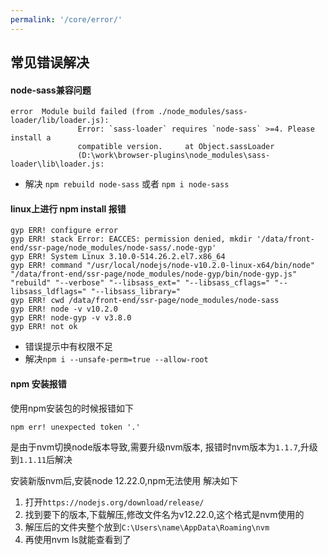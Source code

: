 ```yaml
---
permalink: '/core/error/'
---
```


## 常见错误解决
#### node-sass兼容问题
```
error  Module build failed (from ./node_modules/sass-loader/lib/loader.js):
               Error: `sass-loader` requires `node-sass` >=4. Please install a
               compatible version.     at Object.sassLoader
               (D:\work\browser-plugins\node_modules\sass-loader\lib\loader.js:
```
- 解决 `npm rebuild node-sass` 或者 `npm i node-sass`

#### linux上进行 npm install 报错
```
gyp ERR! configure error 
gyp ERR! stack Error: EACCES: permission denied, mkdir '/data/front-end/ssr-page/node_modules/node-sass/.node-gyp'
gyp ERR! System Linux 3.10.0-514.26.2.el7.x86_64
gyp ERR! command "/usr/local/nodejs/node-v10.2.0-linux-x64/bin/node" "/data/front-end/ssr-page/node_modules/node-gyp/bin/node-gyp.js" "rebuild" "--verbose" "--libsass_ext=" "--libsass_cflags=" "--libsass_ldflags=" "--libsass_library="
gyp ERR! cwd /data/front-end/ssr-page/node_modules/node-sass
gyp ERR! node -v v10.2.0
gyp ERR! node-gyp -v v3.8.0
gyp ERR! not ok 
```
- 错误提示中有权限不足
- 解决`npm i --unsafe-perm=true --allow-root`

#### npm 安装报错
使用npm安装包的时候报错如下
```
npm err! unexpected token '.'
```
是由于nvm切换node版本导致,需要升级nvm版本, 报错时nvm版本为`1.1.7`,升级到`1.1.11`后解决

安装新版nvm后,安装node 12.22.0,npm无法使用
解决如下
1. 打开`https://nodejs.org/download/release/`
2. 找到要下的版本,下载解压,修改文件名为v12.22.0,这个格式是nvm使用的
3. 解压后的文件夹整个放到`C:\Users\name\AppData\Roaming\nvm`
4. 再使用nvm ls就能查看到了